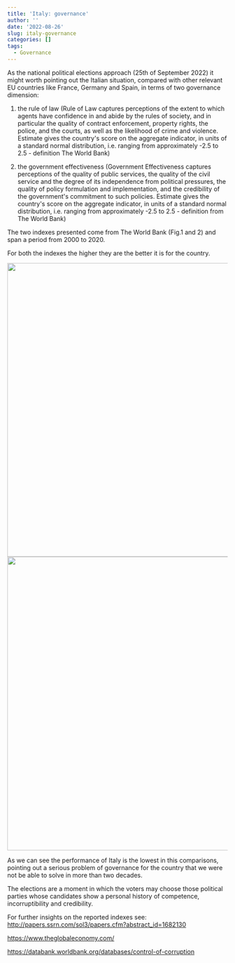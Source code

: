 ```yaml
---
title: 'Italy: governance'
author: ''
date: '2022-08-26'
slug: italy-governance
categories: []
tags:
  - Governance
---
```






As the national political elections approach (25th of September 2022) it might worth pointing out the Italian situation, compared with other relevant EU countries like France, Germany and Spain, in terms of two governance dimension: 

1. the rule of law (Rule of Law captures perceptions of the extent to which agents have confidence in and abide by the rules of society, and in particular the quality of contract enforcement, property rights, the police, and the courts, as well as the likelihood of crime and violence. Estimate gives the country's score on the aggregate indicator, in units of a standard normal distribution, i.e. ranging from approximately -2.5 to 2.5 - definition The World Bank)

2. the government effectiveness (Government Effectiveness captures perceptions of the quality of public services, the quality of the civil service and the degree of its independence from political pressures, the quality of policy formulation and implementation, and the credibility of the government's commitment to such policies. Estimate gives the country's score on the aggregate indicator, in units of a standard normal distribution, i.e. ranging from approximately -2.5 to 2.5 - definition from The World Bank)

The two indexes presented come from The World Bank (Fig.1 and 2) and span a period from 2000 to 2020.

For both the indexes the higher they are the better it is for the country.



<img src="{{< blogdown/postref >}}index_files/figure-html/plot_rli-1.png" width="672" />

<img src="{{< blogdown/postref >}}index_files/figure-html/plot_goveeffect-1.png" width="672" />


As we can see the performance of Italy is the lowest in this comparisons, pointing out a serious problem of governance for the country that we were not be able to solve in more than two decades.

The elections are a moment in which the voters may choose those political parties whose candidates show a personal history of competence, incorruptibility and credibility.

For further insights on the reported indexes see: 
<http://papers.ssrn.com/sol3/papers.cfm?abstract_id=1682130>

<https://www.theglobaleconomy.com/>

<https://databank.worldbank.org/databases/control-of-corruption>
